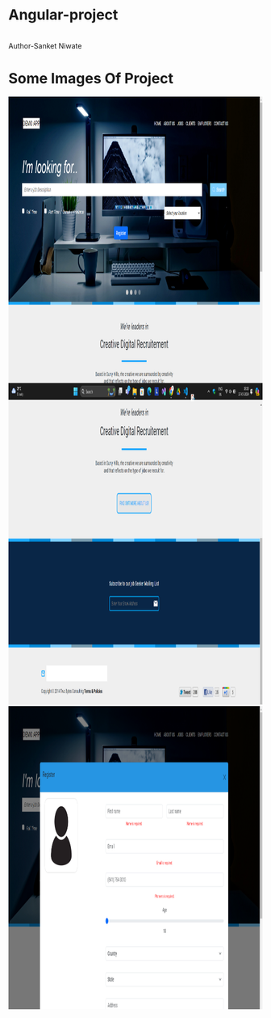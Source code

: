 # Angular-project
<br>
Author-Sanket Niwate
<h1>Some Images Of Project</h1>
<img src="https://github.com/sanket-niwate/Angular-project/blob/main/images%20ang/Screenshot%202024-05-27%20181048.png"  width="1000" height="600">
<img src="https://github.com/sanket-niwate/Angular-project/blob/main/images%20ang/Screenshot%202024-05-27%20181143.png"  width="1000" height="600">
<img src="https://github.com/sanket-niwate/Angular-project/blob/main/images%20ang/Screenshot%202024-05-27%20181227.png"  width="1000" height="600">

